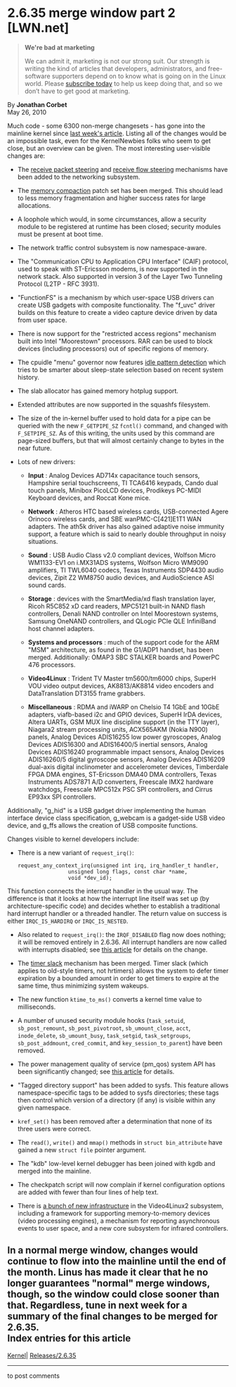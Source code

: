# 2.6.35 merge window part 2 [LWN.net]

> **We're bad at marketing**
> 
> We can admit it, marketing is not our strong suit. Our strength is writing the kind of articles that developers, administrators, and free-software supporters depend on to know what is going on in the Linux world. Please [subscribe today](/Promo/nsn-bad/subscribe) to help us keep doing that, and so we don’t have to get good at marketing. 

By **Jonathan Corbet**  
May 26, 2010 

Much code - some 6300 non-merge changesets - has gone into the mainline kernel since [last week's article](http://lwn.net/Articles/388109/). Listing all of the changes would be an impossible task, even for the KernelNewbies folks who seem to get close, but an overview can be given. The most interesting user-visible changes are: 

  * The [receive packet steering](http://lwn.net/Articles/362339/) and [receive flow steering](http://lwn.net/Articles/382428/) mechanisms have been added to the networking subsystem. 

  * The [memory compaction](http://lwn.net/Articles/368869/) patch set has been merged. This should lead to less memory fragmentation and higher success rates for large allocations. 

  * A loophole which would, in some circumstances, allow a security module to be registered at runtime has been closed; security modules must be present at boot time. 

  * The network traffic control subsystem is now namespace-aware. 

  * The "Communication CPU to Application CPU Interface" (CAIF) protocol, used to speak with ST-Ericsson modems, is now supported in the network stack. Also supported in version 3 of the Layer Two Tunneling Protocol (L2TP - RFC 3931). 

  * "FunctionFS" is a mechanism by which user-space USB drivers can create USB gadgets with composite functionality. The "f_uvc" driver builds on this feature to create a video capture device driven by data from user space. 

  * There is now support for the "restricted access regions" mechanism built into Intel "Moorestown" processors. RAR can be used to block devices (including processors) out of specific regions of memory. 

  * The cpuidle "menu" governor now features [idle pattern detection](http://lwn.net/Articles/387250/) which tries to be smarter about sleep-state selection based on recent system history. 

  * The slab allocator has gained memory hotplug support. 

  * Extended attributes are now supported in the squashfs filesystem. 

  * The size of the in-kernel buffer used to hold data for a pipe can be queried with the new `F_GETPIPE_SZ` `fcntl()` command, and changed with `F_SETPIPE_SZ`. As of this writing, the units used by this command are page-sized buffers, but that will almost certainly change to bytes in the near future. 

  * Lots of new drivers: 

    * **Input** : Analog Devices AD714x capacitance touch sensors, Hampshire serial touchscreens, TI TCA6416 keypads, Cando dual touch panels, Minibox PicoLCD devices, Prodikeys PC-MIDI Keyboard devices, and Roccat Kone mice. 

    * **Network** : Atheros HTC based wireless cards, USB-connected Agere Orinoco wireless cards, and SBE wanPMC-C[421]E1T1 WAN adapters. The ath5k driver has also gained adaptive noise immunity support, a feature which is said to nearly double throughput in noisy situations. 

    * **Sound** : USB Audio Class v2.0 compliant devices, Wolfson Micro WM1133-EV1 on i.MX31ADS systems, Wolfson Micro WM9090 amplifiers, TI TWL6040 codecs, Texas Instruments SDP4430 audio devices, Zipit Z2 WM8750 audio devices, and AudioScience ASI sound cards. 

    * **Storage** : devices with the SmartMedia/xd flash translation layer, Ricoh R5C852 xD card readers, MPC5121 built-in NAND flash controllers, Denali NAND controller on Intel Moorestown systems, Samsung OneNAND controllers, and QLogic PCIe QLE InfiniBand host channel adapters. 

    * **Systems and processors** : much of the support code for the ARM "MSM" architecture, as found in the G1/ADP1 handset, has been merged. Additionally: OMAP3 SBC STALKER boards and PowerPC 476 processors. 

    * **Video4Linux** : Trident TV Master tm5600/tm6000 chips, SuperH VOU video output devices, AK8813/AK8814 video encoders and DataTranslation DT3155 frame grabbers. 

    * **Miscellaneous** : RDMA and iWARP on Chelsio T4 1GbE and 10GbE adapters, viafb-based i2c and GPIO devices, SuperH IrDA devices, Altera UARTs, GSM MUX line discipline support (in the TTY layer), Niagara2 stream processing units, ACX565AKM (Nokia N900) panels, Analog Devices ADIS16255 low power gyroscopes, Analog Devices ADIS16300 and ADIS16400/5 inertial sensors, Analog Devices ADIS16240 programmable impact sensors, Analog Devices ADIS16260/5 digital gyroscope sensors, Analog Devices ADIS16209 dual-axis digital inclinometer and accelerometer devices, Timberdale FPGA DMA engines, ST-Ericsson DMA40 DMA controllers, Texas Instruments ADS7871 A/D converters, Freescale IMX2 hardware watchdogs, Freescale MPC512x PSC SPI controllers, and Cirrus EP93xx SPI controllers. 

Additionally, "g_hid" is a USB gadget driver implementing the human interface device class specification, g_webcam is a gadget-side USB video device, and g_ffs allows the creation of USB composite functions. 




Changes visible to kernel developers include: 

  * There is a new variant of `request_irq()`: 
        
        request_any_context_irq(unsigned int irq, irq_handler_t handler,
        			    unsigned long flags, const char *name, 
        			    void *dev_id);
        

This function connects the interrupt handler in the usual way. The difference is that it looks at how the interrupt line itself was set up (by architecture-specific code) and decides whether to establish a traditional hard interrupt handler or a threaded handler. The return value on success is either `IRQC_IS_HARDIRQ` or `IRQC_IS_NESTED`. 

  * Also related to `request_irq()`: the `IRQF_DISABLED` flag now does nothing; it will be removed entirely in 2.6.36. All interrupt handlers are now called with interrupts disabled; see [this article](http://lwn.net/Articles/380931/) for details on the change. 

  * The [timer slack](http://lwn.net/Articles/369549/) mechanism has been merged. Timer slack (which applies to old-style timers, not hrtimers) allows the system to defer timer expiration by a bounded amount in order to get timers to expire at the same time, thus minimizing system wakeups. 

  * The new function `ktime_to_ms()` converts a kernel time value to milliseconds. 

  * A number of unused security module hooks (`task_setuid`, `sb_post_remount`, `sb_post_pivotroot`, `sb_umount_close`, `acct`, `inode_delete`, `sb_umount_busy`, `task_setgid`, `task_setgroups`, `sb_post_addmount`, `cred_commit`, and `key_session_to_parent`) have been removed. 

  * The power management quality of service (pm_qos) system API has been significantly changed; see [this article](http://lwn.net/Articles/386139/) for details. 

  * "Tagged directory support" has been added to sysfs. This feature allows namespace-specific tags to be added to sysfs directories; these tags then control which version of a directory (if any) is visible within any given namespace. 

  * `kref_set()` has been removed after a determination that none of its three users were correct. 

  * The `read()`, `write()` and `mmap()` methods in `struct bin_attribute` have gained a new `struct file` pointer argument. 

  * The "kdb" low-level kernel debugger has been joined with kgdb and merged into the mainline. 

  * The checkpatch script will now complain if kernel configuration options are added with fewer than four lines of help text. 

  * There is [a bunch of new infrastructure](http://lwn.net/Articles/389081/) in the Video4Linux2 subsystem, including a framework for supporting memory-to-memory devices (video processing engines), a mechanism for reporting asynchronous events to user space, and a new core subsystem for infrared controllers. 




In a normal merge window, changes would continue to flow into the mainline until the end of the month. Linus has made it clear that he no longer guarantees "normal" merge windows, though, so the window could close sooner than that. Regardless, tune in next week for a summary of the final changes to be merged for 2.6.35.  
Index entries for this article  
---  
[Kernel](/Kernel/Index)| [Releases/2.6.35](/Kernel/Index#Releases-2.6.35)  
  


* * *

to post comments 
